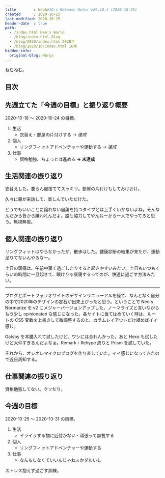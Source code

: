 ```yaml
---
title        : Neo&#39;s Release Notes v29.10.4 (2020-10-25)
created      : 2020-10-25
last-modified: 2020-10-25
header-date  : true
path:
  - /index.html Neo's World
  - /blog/index.html Blog
  - /blog/2020/index.html 2020年
  - /blog/2020/10/index.html 10月
hidden-info:
  original-blog: Murga
---
```


ねむねむ。

## 目次

## 先週立てた「今週の目標」と振り返り概要

2020-10-18 〜 2020-10-24 の目標。

1. 生活
    - 衣替え・部屋の片付けする *→ 達成*
2. 個人
    - リングフィットアドベンチャーや運動する *→ 達成*
3. 仕事
    - 資格勉強、ちょっとは進める **→ 未達成**

## 生活関連の振り返り

衣替えした。要らん服捨ててスッキリ。部屋の片付けもしておけおけ。

久々に親が来訪して、楽しんでいただけた。

どうでもいいことに譲れない自論を持つタイプとは上手くいかないよね。そんなんだから皆から嫌われんだよ。誰も協力してやんねーから一人でやってろと思う。無視無視。

## 個人関連の振り返り

リングフィットはやらなかったが、散歩はした。健康診断の結果が来たが、運動足りてないんやろなー。

土日の頭痛は、午前中寝て過ごしたりすると起きやすいみたい。土日もいつもくらいの時間に一旦起きて、眠けりゃ昼寝するってのが、快適に過ごす方法みたい。

---

ブログとポートフォリオサイトのデザインリニューアルを経て、なんとなく自分の中で2020年のデザインの定石が出来上がったと思う。ということで Neo's Normarize を v2 にメジャーバージョンアップした。ノーマライズと言いながらもう少し opinionated な感じになった。各サイトに当てはめていく時は、ルートの CSS 変数を上書きして微調整するのと、カラムレイアウトだけ組めばイイ感じ。

Gatsby を本腰入れて試したけど、ワシには合わんかった。あと Hexo も試したけど大仰すぎるんだよなぁ。Remark・Rehype 周りと Prism を試していた。

それから、オレオレマイクロブログを作り直していた。イイ感じになってきたので近日周知する。

## 仕事関連の振り返り

資格勉強してない。クソだり。

## 今週の目標

2020-10-25 〜 2020-10-31 の目標。

1. 生活
    - イライラする物に近付かない・頑張って無視する
2. 個人
    - リングフィットアドベンチャーや運動する
3. 仕事
    - なんもしなくていいんじゃねぇかダルいし

ストレス抱えず過ごす訓練。
